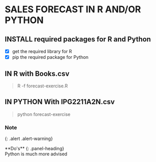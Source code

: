 # SALES FORECAST IN R AND/OR PYTHON

## INSTALL required packages for R and Python

- [x] get the required library for R
- [x] pip the required package for Python

## IN R with Books.csv

> R -f forecast-exercise.R

## IN PYTHON With IPG2211A2N.csv

> python forecast-exercise

### Note

{: .alert .alert-warning}
<div class="panel panel-warning">
**Do's**
{: .panel-heading}
<div class="panel-body">
        Python is much more advised
</div>
</div>
